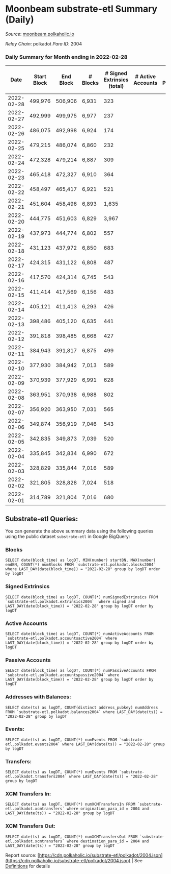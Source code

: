 # Moonbeam substrate-etl Summary (Daily)

_Source_: [moonbeam.polkaholic.io](https://moonbeam.polkaholic.io)

*Relay Chain*: polkadot
*Para ID*: 2004



### Daily Summary for Month ending in 2022-02-28


| Date | Start Block | End Block | # Blocks | # Signed Extrinsics (total) | # Active Accounts | # Passive | # New | # Addresses with Balances | # Events | # Transfers | # XCM Transfers In | # XCM Transfers Out | Issues | 
| ---- | ----------- | --------- | -------- | --------------------------- | ----------------- | --------- | ----- | ------------------------- | -------- | ----------- | ------------------ | ------------------- | ------ |
| 2022-02-28 | 499,976 | 506,906 | 6,931 | 323 |  |  |  | 189,626 | 593,474 | 21,176 ($18,763,542.20) |   |   |  |
| 2022-02-27 | 492,999 | 499,975 | 6,977 | 237 |  |  |  |  | 692,427 | 24,962 ($20,339,459.66) |   |   |  |
| 2022-02-26 | 486,075 | 492,998 | 6,924 | 174 |  |  |  |  | 800,157 | 45,975 ($22,505,384.27) |   |   |  |
| 2022-02-25 | 479,215 | 486,074 | 6,860 | 232 |  |  |  |  | 681,427 | 36,699 ($22,052,295.69) |   |   |  |
| 2022-02-24 | 472,328 | 479,214 | 6,887 | 309 |  |  |  |  | 735,284 | 19,528 ($24,836,043.87) |   |   |  |
| 2022-02-23 | 465,418 | 472,327 | 6,910 | 364 |  |  |  |  | 667,473 | 19,833 ($20,854,300.62) |   |   |  |
| 2022-02-22 | 458,497 | 465,417 | 6,921 | 521 |  |  |  |  | 637,619 | 19,915 ($43,825,023.68) |   |   |  |
| 2022-02-21 | 451,604 | 458,496 | 6,893 | 1,635 |  |  |  |  | 957,938 | 33,306 ($223,141,842.24) |   |   |  |
| 2022-02-20 | 444,775 | 451,603 | 6,829 | 3,967 |  |  |  |  | 1,268,940 | 54,720 ($598,190,183.18) |   |   |  |
| 2022-02-19 | 437,973 | 444,774 | 6,802 | 557 |  |  |  |  | 531,453 | 13,686 ($13,959,833.22) |   |   |  |
| 2022-02-18 | 431,123 | 437,972 | 6,850 | 683 |  |  |  |  | 584,479 | 14,533 ($32,627,738.43) |   |   |  |
| 2022-02-17 | 424,315 | 431,122 | 6,808 | 487 |  |  |  |  | 459,690 | 12,807 ($14,116,592.83) |   |   |  |
| 2022-02-16 | 417,570 | 424,314 | 6,745 | 543 |  |  |  |  | 518,029 | 13,692 ($15,166,104.39) |   |   |  |
| 2022-02-15 | 411,414 | 417,569 | 6,156 | 483 |  |  |  |  | 531,551 | 15,312 ($69,933,839.43) |   |   |  |
| 2022-02-14 | 405,121 | 411,413 | 6,293 | 426 |  |  |  |  | 410,739 | 11,394 ($9,024,005.49) |   |   |  |
| 2022-02-13 | 398,486 | 405,120 | 6,635 | 441 |  |  |  |  | 439,222 | 11,373 ($12,190,559.23) |   |   |  |
| 2022-02-12 | 391,818 | 398,485 | 6,668 | 427 |  |  |  |  | 463,997 | 14,230 ($16,606,986.51) |   |   |  |
| 2022-02-11 | 384,943 | 391,817 | 6,875 | 499 |  |  |  |  | 496,810 | 13,542 ($16,857,893.57) |   |   |  |
| 2022-02-10 | 377,930 | 384,942 | 7,013 | 589 |  |  |  |  | 476,098 | 13,041 ($10,010,260.26) |   |   |  |
| 2022-02-09 | 370,939 | 377,929 | 6,991 | 628 |  |  |  |  | 460,439 | 18,003 ($11,988,486.09) |   |   |  |
| 2022-02-08 | 363,951 | 370,938 | 6,988 | 802 |  |  |  |  | 529,848 | 20,039 ($18,670,849.89) |   |   |  |
| 2022-02-07 | 356,920 | 363,950 | 7,031 | 565 |  |  |  |  | 516,617 | 16,110 ($18,832,702.94) |   |   |  |
| 2022-02-06 | 349,874 | 356,919 | 7,046 | 543 |  |  |  |  | 487,773 | 13,853 ($18,083,459.02) |   |   |  |
| 2022-02-05 | 342,835 | 349,873 | 7,039 | 520 |  |  |  |  | 471,357 | 13,120 ($20,210,040.17) |   |   |  |
| 2022-02-04 | 335,845 | 342,834 | 6,990 | 672 |  |  |  |  | 594,888 | 17,142 ($29,324,961.30) |   |   |  |
| 2022-02-03 | 328,829 | 335,844 | 7,016 | 589 |  |  |  |  | 448,977 | 13,756 ($12,422,796.59) |   |   |  |
| 2022-02-02 | 321,805 | 328,828 | 7,024 | 518 |  |  |  |  | 438,239 | 11,733 ($13,876,348.77) |   |   |  |
| 2022-02-01 | 314,789 | 321,804 | 7,016 | 680 |  |  |  |  | 472,962 | 13,706 ($66,961,882.37) |   |   |  |

## Substrate-etl Queries:
You can generate the above summary data using the following queries using the public dataset `substrate-etl` in Google BigQuery:


### Blocks
```
SELECT date(block_time) as logDT, MIN(number) startBN, MAX(number) endBN, COUNT(*) numBlocks FROM `substrate-etl.polkadot.blocks2004`  where LAST_DAY(date(block_time)) = "2022-02-28" group by logDT order by logDT
```


### Signed Extrinsics
```
SELECT date(block_time) as logDT, COUNT(*) numSignedExtrinsics FROM `substrate-etl.polkadot.extrinsics2004`  where signed and LAST_DAY(date(block_time)) = "2022-02-28" group by logDT order by logDT
```


### Active Accounts
```
SELECT date(block_time) as logDT, COUNT(*) numActiveAccounts FROM `substrate-etl.polkadot.accountsactive2004` where LAST_DAY(date(block_time)) = "2022-02-28" group by logDT order by logDT
```


### Passive Accounts
```
SELECT date(block_time) as logDT, COUNT(*) numPassiveAccounts FROM `substrate-etl.polkadot.accountspassive2004` where LAST_DAY(date(block_time)) = "2022-02-28" group by logDT order by logDT
```


### Addresses with Balances:
```
SELECT date(ts) as logDT, COUNT(distinct address_pubkey) numAddress FROM `substrate-etl.polkadot.balances2004` where LAST_DAY(date(ts)) = "2022-02-28" group by logDT
```


### Events:
```
SELECT date(ts) as logDT, COUNT(*) numEvents FROM `substrate-etl.polkadot.events2004` where LAST_DAY(date(ts)) = "2022-02-28" group by logDT
```


### Transfers:
```
SELECT date(ts) as logDT, COUNT(*) numEvents FROM `substrate-etl.polkadot.transfers2004` where LAST_DAY(date(ts)) = "2022-02-28" group by logDT
```


### XCM Transfers In:
```
SELECT date(ts) as logDT, COUNT(*) numXCMTransfersIn FROM `substrate-etl.polkadot.xcmtransfers` where origination_para_id = 2004 and LAST_DAY(date(ts)) = "2022-02-28" group by logDT
```


### XCM Transfers Out:
```
SELECT date(ts) as logDT, COUNT(*) numXCMTransfersOut FROM `substrate-etl.polkadot.xcmtransfers` where destination_para_id = 2004 and LAST_DAY(date(ts)) = "2022-02-28" group by logDT
```



Report source: [https://cdn.polkaholic.io/substrate-etl/polkadot/2004.json](https://cdn.polkaholic.io/substrate-etl/polkadot/2004.json) | See [Definitions](/DEFINITIONS.md) for details
